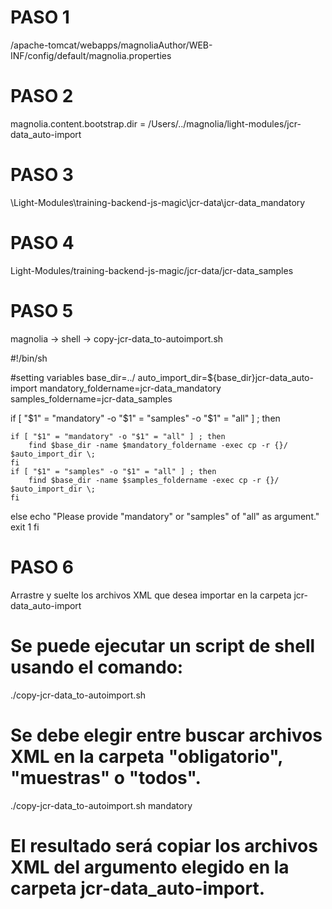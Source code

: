 # PASO 1
/apache-tomcat/webapps/magnoliaAuthor/WEB-INF/config/default/magnolia.properties

# PASO 2
magnolia.content.bootstrap.dir = /Users/../magnolia/light-modules/jcr-data_auto-import

# PASO 3
\Light-Modules\training-backend-js-magic\jcr-data\jcr-data_mandatory

# PASO 4
Light-Modules/training-backend-js-magic/jcr-data/jcr-data_samples

# PASO 5
magnolia -> shell -> copy-jcr-data_to-autoimport.sh

#!/bin/sh
 
#setting variables
base_dir=../
auto_import_dir=${base_dir}jcr-data_auto-import
mandatory_foldername=jcr-data_mandatory
samples_foldername=jcr-data_samples
 
if [ "$1" = "mandatory" -o "$1" = "samples" -o "$1" = "all" ] ; then
 
    if [ "$1" = "mandatory" -o "$1" = "all" ] ; then
        find $base_dir -name $mandatory_foldername -exec cp -r {}/ $auto_import_dir \;
    fi
    if [ "$1" = "samples" -o "$1" = "all" ] ; then
        find $base_dir -name $samples_foldername -exec cp -r {}/ $auto_import_dir \;
    fi
     
else
    echo "Please provide \"mandatory\" or \"samples\" of \"all\" as argument."
    exit 1
fi

# PASO 6
Arrastre y suelte los archivos XML que desea importar en la carpeta jcr-data_auto-import

# Se puede ejecutar un script de shell usando el comando:
./copy-jcr-data_to-autoimport.sh

# Se debe elegir entre buscar archivos XML en la carpeta "obligatorio", "muestras" o "todos".
./copy-jcr-data_to-autoimport.sh mandatory

# El resultado será copiar los archivos XML del argumento elegido en la carpeta jcr-data_auto-import.